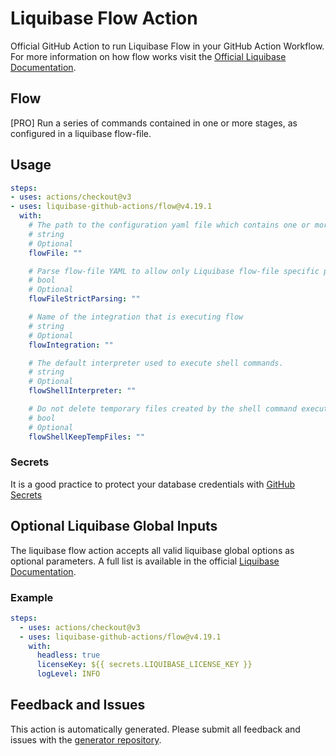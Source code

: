 # Liquibase Flow Action
Official GitHub Action to run Liquibase Flow in your GitHub Action Workflow. For more information on how flow works visit the [Official Liquibase Documentation](https://docs.liquibase.com/commands/home.html).
## Flow
[PRO]
Run a series of commands contained in one or more stages, as configured in a liquibase flow-file.
## Usage
```yaml
steps:
- uses: actions/checkout@v3
- uses: liquibase-github-actions/flow@v4.19.1
  with:
    # The path to the configuration yaml file which contains one or more "stages" of commands to be executed in a liquibase flow operation. Defaults to yaml file named "liquibase.flowfile.yaml" in the current working directory.
    # string
    # Optional
    flowFile: ""

    # Parse flow-file YAML to allow only Liquibase flow-file specific properties, indentations, and structure.
    # bool
    # Optional
    flowFileStrictParsing: ""

    # Name of the integration that is executing flow
    # string
    # Optional
    flowIntegration: ""

    # The default interpreter used to execute shell commands.
    # string
    # Optional
    flowShellInterpreter: ""

    # Do not delete temporary files created by the shell command execution
    # bool
    # Optional
    flowShellKeepTempFiles: ""

```

### Secrets
It is a good practice to protect your database credentials with [GitHub Secrets](https://docs.github.com/en/actions/security-guides/encrypted-secrets)

## Optional Liquibase Global Inputs
The liquibase flow action accepts all valid liquibase global options as optional parameters. A full list is available in the official [Liquibase Documentation](https://docs.liquibase.com/parameters/command-parameters.html).

### Example
```yaml
steps:
  - uses: actions/checkout@v3
  - uses: liquibase-github-actions/flow@v4.19.1
    with:
      headless: true
      licenseKey: ${{ secrets.LIQUIBASE_LICENSE_KEY }}
      logLevel: INFO
```

## Feedback and Issues
This action is automatically generated. Please submit all feedback and issues with the [generator repository](https://github.com/liquibase/github-action-generator/issues).
